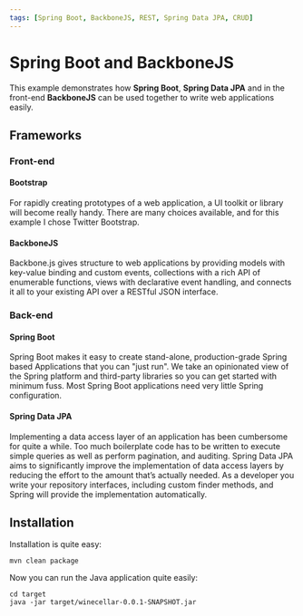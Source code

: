 ```yaml
---
tags: [Spring Boot, BackboneJS, REST, Spring Data JPA, CRUD]
---
```

# Spring Boot and BackboneJS
This example demonstrates how **Spring Boot**, **Spring Data JPA** and in the front-end **BackboneJS** can be used together to write web applications easily.

## Frameworks

### Front-end

#### Bootstrap
For rapidly creating prototypes of a web application, a UI toolkit or library will become really handy. There are many choices available, and for this example I chose Twitter Bootstrap.

#### BackboneJS
Backbone.js gives structure to web applications by providing models with key-value binding and custom events, collections with a rich API of enumerable functions, views with declarative event handling, and connects it all to your existing API over a RESTful JSON interface.

### Back-end

#### Spring Boot
Spring Boot makes it easy to create stand-alone, production-grade Spring based Applications that you can "just run". We take an opinionated view of the Spring platform and third-party libraries so you can get started with minimum fuss. Most Spring Boot applications need very little Spring configuration.

#### Spring Data JPA
Implementing a data access layer of an application has been cumbersome for quite a while. Too much boilerplate code has to be written to execute simple queries as well as perform pagination, and auditing. Spring Data JPA aims to significantly improve the implementation of data access layers by reducing the effort to the amount that’s actually needed. As a developer you write your repository interfaces, including custom finder methods, and Spring will provide the implementation automatically.

## Installation
Installation is quite easy:

```
mvn clean package
```

Now you can run the Java application quite easily:
```
cd target
java -jar target/winecellar-0.0.1-SNAPSHOT.jar
```
